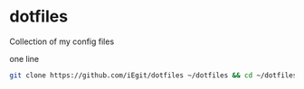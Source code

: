 # dotfiles
Collection of my config files

one line

```bash
git clone https://github.com/iEgit/dotfiles ~/dotfiles && cd ~/dotfiles && cp .bashrc .git-* .tmux.conf ../ && cd -
```
